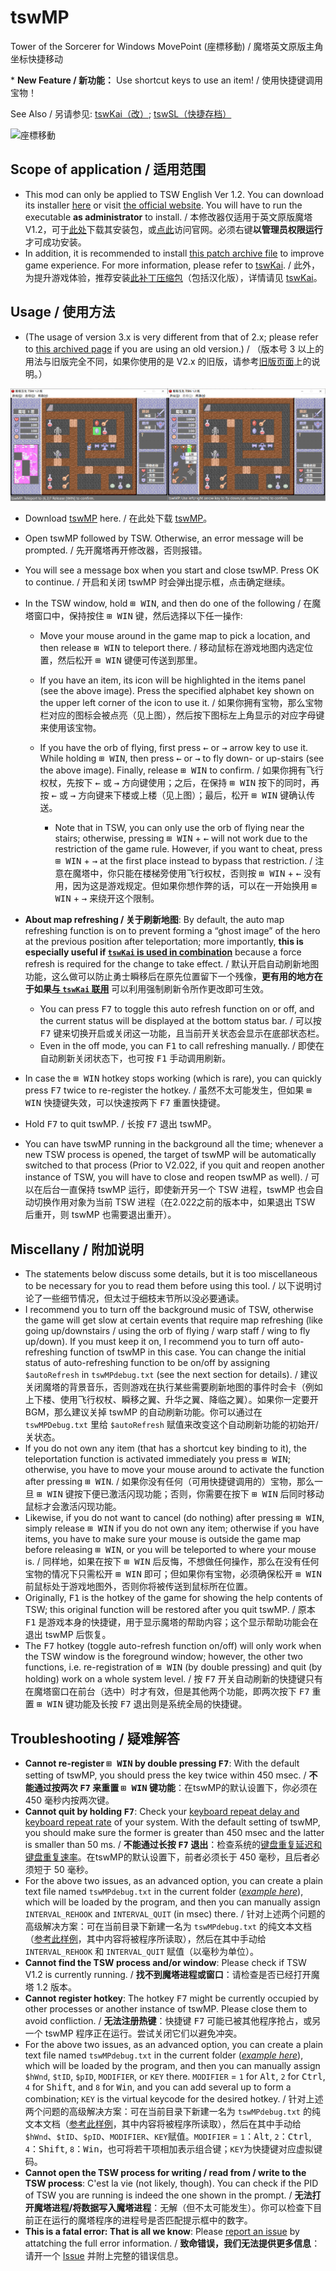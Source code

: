 # tswMP
Tower of the Sorcerer for Windows MovePoint (座標移動) / 魔塔英文原版主角坐标快捷移动

\* **New Feature / 新功能：** Use shortcut keys to use an item! / 使用快捷键调用宝物！

See Also / 另请参见: [tswKai（改）](https://github.com/Z-H-Sun/tswKai); [tswSL（快捷存档）](https://github.com/Z-H-Sun/tswSL)

![座標移動](https://pixiv.cat/21958211.jpg)

## Scope of application / 适用范围
* This mod can only be applied to TSW English Ver 1.2. You can download its installer <ins>[here](https://ftp.vector.co.jp/14/65/3171/tsw12.exe)</ins> or visit [the official website](http://hp.vector.co.jp/authors/VA013374/game/egame0.html). You will have to run the executable **as administrator** to install. / 本修改器仅适用于英文原版魔塔V1.2，可于<ins>[此处](https://ftp.vector.co.jp/14/65/3171/tsw12.exe)</ins>下载其安装包，或[点此](http://hp.vector.co.jp/authors/VA013374/game/egame0.html)访问官网。必须右键**以管理员权限运行**才可成功安装。
* In addition, it is recommended to install <ins>[this patch archive file](https://github.com/Z-H-Sun/tswKai/raw/main/tsw.patch.zip)</ins> to improve game experience. For more information, please refer to [tswKai](https://github.com/Z-H-Sun/tswKai#game-experience-improvement--%E6%8F%90%E5%8D%87%E6%B8%B8%E6%88%8F%E4%BD%93%E9%AA%8C). / 此外，为提升游戏体验，推荐安装<ins>[此补丁压缩包](https://github.com/Z-H-Sun/tswKai/raw/main/tsw.patch.zip)</ins>（包括汉化版），详情请见 [tswKai](https://github.com/Z-H-Sun/tswKai#game-experience-improvement--%E6%8F%90%E5%8D%87%E6%B8%B8%E6%88%8F%E4%BD%93%E9%AA%8C)。

## Usage / 使用方法
* (The usage of version 3.x is very different from that of 2.x; please refer to [this archived page](https://github.com/Z-H-Sun/tswMP/tree/v2.023) if you are using an old version.) / （版本号 3 以上的用法与旧版完全不同，如果你使用的是 V2.x 的旧版，请参考[旧版页面](https://github.com/Z-H-Sun/tswMP/tree/v2.023)上的说明。）

![Preview](/screenshot.png)

* Download <ins>[tswMP](https://github.com/Z-H-Sun/tswMP/releases/latest/download/tswMP.exe)</ins> here. / 在此处下载 <ins>[tswMP](https://github.com/Z-H-Sun/tswMP/releases/latest/download/tswMP.exe)</ins>。
* Open tswMP followed by TSW. Otherwise, an error message will be prompted. / 先开魔塔再开修改器，否则报错。
* You will see a message box when you start and close tswMP. Press OK to continue. / 开启和关闭 tswMP 时会弹出提示框，点击确定继续。
* In the TSW window, hold <kbd>⊞ WIN</kbd>, and then do one of the following / 在魔塔窗口中，保持按住 <kbd>⊞ WIN</kbd> 键，然后选择以下任一操作:

  * Move your mouse around in the game map to pick a location, and then release <kbd>⊞ WIN</kbd> to teleport there. / 移动鼠标在游戏地图内选定位置，然后松开 <kbd>⊞ WIN</kbd> 键便可传送到那里。
  * If you have an item, its icon will be highlighted in the items panel (see the above image). Press the specified alphabet key shown on the upper left corner of the icon to use it. / 如果你拥有宝物，那么宝物栏对应的图标会被点亮（见上图），然后按下图标左上角显示的对应字母键来使用该宝物。
  * If you have the orb of flying, first press <kbd>←</kbd> or <kbd>→</kbd> arrow key to use it. While holding <kbd>⊞ WIN</kbd>, then press <kbd>←</kbd> or <kbd>→</kbd> to fly down- or up-stairs (see the above image). Finally, release <kbd>⊞ WIN</kbd> to confirm. / 如果你拥有飞行权杖，先按下 <kbd>←</kbd> 或 <kbd>→</kbd> 方向键使用；之后，在保持 <kbd>⊞ WIN</kbd> 按下的同时，再按 <kbd>←</kbd> 或 <kbd>→</kbd> 方向键来下楼或上楼（见上图）；最后，松开 <kbd>⊞ WIN</kbd> 键确认传送。

    * Note that in TSW, you can only use the orb of flying near the stairs; otherwise, pressing <kbd>⊞ WIN</kbd> + <kbd>←</kbd> will not work due to the restriction of the game rule. However, if you want to cheat, press <kbd>⊞ WIN</kbd> + <kbd>→</kbd> at the first place instead to bypass that restriction. / 注意在魔塔中，你只能在楼梯旁使用飞行权杖，否则按 <kbd>⊞ WIN</kbd> + <kbd>←</kbd> 没有用，因为这是游戏规定。但如果你想作弊的话，可以在一开始换用 <kbd>⊞ WIN</kbd> + <kbd>→</kbd> 来绕开这个限制。
* <b id="newfeature">About map refreshing / 关于刷新地图</b>: By default, the auto map refreshing function is on to prevent forming a “ghost image” of the hero at the previous position after teleportation; more importantly, **this is especially useful if [`tswKai` is used in combination](https://github.com/Z-H-Sun/tswKai#caution)** because a force refresh is required for the change to take effect. / 默认开启自动刷新地图功能，这么做可以防止勇士瞬移后在原先位置留下一个残像，**更有用的地方在于如果[与 `tswKai` 联用](https://github.com/Z-H-Sun/tswKai#caution)** 可以利用强制刷新令所作更改即可生效。

  * You can press <kbd>F7</kbd> to toggle this auto refresh function on or off, and the current status will be displayed at the bottom status bar. / 可以按 <kbd>F7</kbd> 键来切换开启或关闭这一功能，且当前开关状态会显示在底部状态栏。
  * Even in the off mode, you can <kbd>F1</kbd> to call refreshing manually. / 即使在自动刷新关闭状态下，也可按 <kbd>F1</kbd> 手动调用刷新。
* In case the <kbd>⊞ WIN</kbd> hotkey stops working (which is rare), you can quickly press <kbd>F7</kbd> twice to re-register the hotkey. / 虽然不太可能发生，但如果 <kbd>⊞ WIN</kbd> 快捷键失效，可以快速按两下 <kbd>F7</kbd> 重置快捷键。
* Hold <kbd>F7</kbd> to quit tswMP. / 长按 <kbd>F7</kbd> 退出 tswMP。
* You can have tswMP running in the background all the time; whenever a new TSW process is opened, the target of tswMP will be automatically switched to that process (Prior to V2.022, if you quit and reopen another instance of TSW, you will have to close and reopen tswMP as well). / 可以在后台一直保持 tswMP 运行，即使新开另一个 TSW 进程，tswMP 也会自动切换作用对象为当前 TSW 进程（在2.022之前的版本中，如果退出 TSW 后重开，则 tswMP 也需要退出重开）。

## Miscellany / 附加说明
* The statements below discuss some details, but it is too miscellaneous to be necessary for you to read them before using this tool. / 以下说明讨论了一些细节情况，但太过于细枝末节所以没必要通读。
* I recommend you to turn off the background music of TSW, otherwise the game will get slow at certain events that require map refreshing (like going up/downstairs / using the orb of flying / warp staff / wing to fly up/down). If you must keep it on, I recommend you to turn off auto-refreshing function of tswMP in this case. You can change the initial status of auto-refreshing function to be on/off by assigning `$autoRefresh` in `tswMPdebug.txt` (see the next section for details). / 建议关闭魔塔的背景音乐，否则游戏在执行某些需要刷新地图的事件时会卡（例如上下楼、使用飞行权杖、瞬移之翼、升华之翼、降临之翼）。如果你一定要开 BGM，那么建议关掉 tswMP 的自动刷新功能。你可以通过在 `tswMPDebug.txt` 里给 `$autoRefresh` 赋值来改变这个自动刷新功能的初始开/关状态。
* If you do not own any item (that has a shortcut key binding to it), the teleportation function is activated immediately you press <kbd>⊞ WIN</kbd>; otherwise, you have to move your mouse around to activate the function after pressing <kbd>⊞ WIN</kbd>. / 如果你没有任何（可用快捷键调用的）宝物，那么一旦 <kbd>⊞ WIN</kbd> 键按下便已激活闪现功能；否则，你需要在按下 <kbd>⊞ WIN</kbd> 后同时移动鼠标才会激活闪现功能。
* Likewise, if you do not want to cancel (do nothing) after pressing <kbd>⊞ WIN</kbd>, simply release <kbd>⊞ WIN</kbd> if you do not own any item; otherwise if you have items, you have to make sure your mouse is outside the game map before releasing <kbd>⊞ WIN</kbd>, or you will be teleported to where your mouse is. / 同样地，如果在按下 <kbd>⊞ WIN</kbd> 后反悔，不想做任何操作，那么在没有任何宝物的情况下只需松开 <kbd>⊞ WIN</kbd> 即可；但如果你有宝物，必须确保松开 <kbd>⊞ WIN</kbd> 前鼠标处于游戏地图外，否则你将被传送到鼠标所在位置。
* Originally, <kbd>F1</kbd> is the hotkey of the game for showing the help contents of TSW; this original function will be restored after you quit tswMP. / 原本 <kbd>F1</kbd> 是游戏本身的快捷键，用于显示魔塔的帮助内容；这个显示帮助功能会在退出 tswMP 后恢复。
* The <kbd>F7</kbd> hotkey (toggle auto-refresh function on/off) will only work when the TSW window is the foreground window; however, the other two functions, i.e. re-registration of <kbd>⊞ WIN</kbd> (by double pressing) and quit (by holding) work on a whole system level. / 按 <kbd>F7</kbd> 开关自动刷新的快捷键只有在魔塔窗口在前台（选中）时才有效，但是其他两个功能，即两次按下 <kbd>F7</kbd> 重置 <kbd>⊞ WIN</kbd> 键功能及长按 <kbd>F7</kbd> 退出则是系统全局的快捷键。

## Troubleshooting / 疑难解答
* **Cannot re-register <kbd>⊞ WIN</kbd> by double pressing <kbd>F7</kbd>**:  With the default setting of tswMP, you should press the key twice within 450 msec. / **不能通过按两次 <kbd>F7</kbd> 来重置 <kbd>⊞ WIN</kbd> 键功能**：在tswMP的默认设置下，你必须在 450 毫秒内按两次键。
* **Cannot quit by holding <kbd>F7</kbd>**: Check your [keyboard repeat delay and keyboard repeat rate](https://thegeekpage.com/change-keyboard-repeat-rate-repeat-delay-windows-10/) of your system. With the default setting of tswMP, you should make sure the former is greater than 450 msec and the latter is smaller than 50 ms. / **不能通过长按 <kbd>F7</kbd> 退出**：检查系统的[键盘重复延迟和键盘重复速率](https://thegeekpage.com/change-keyboard-repeat-rate-repeat-delay-windows-10/)。在tswMP的默认设置下，前者必须长于 450 毫秒，且后者必须短于 50 毫秒。
* For the above two issues, as an advanced option, you can create a plain text file named `tswMPdebug.txt` in the current folder (*[example here](/tswMPdebug.txt)*), which will be loaded by the program, and then you can manually assign `INTERVAL_REHOOK` and `INTERVAL_QUIT` (in msec) there. / 针对上述两个问题的高级解决方案：可在当前目录下新建一名为 `tswMPdebug.txt` 的纯文本文档（[参考此样例](/tswMPdebug.txt)，其中内容将被程序所读取），然后在其中手动给 `INTERVAL_REHOOK` 和 `INTERVAL_QUIT` 赋值（以毫秒为单位）。
* **Cannot find the TSW process and/or window**: Please check if TSW V1.2 is currently running. / **找不到魔塔进程或窗口**：请检查是否已经打开魔塔 1.2 版本。
* **Cannot register hotkey**: The hotkey <kbd>F7</kbd> might be currently occupied by other processes or another instance of tswMP. Please close them to avoid confliction. / **无法注册热键**：快捷键 <kbd>F7</kbd> 可能已被其他程序抢占，或另一个 tswMP 程序正在运行。尝试关闭它们以避免冲突。
* For the above two issues, as an advanced option, you can create a plain text file named `tswMPdebug.txt` in the current folder (*[example here](/tswMPdebug.txt)*), which will be loaded by the program, and then you can manually assign `$hWnd`, `$tID`, `$pID`, `MODIFIER`, or `KEY` there. `MODIFIER` = `1` for <kbd>Alt</kbd>, `2` for <kbd>Ctrl</kbd>, `4` for <kbd>Shift</kbd>, and `8` for <kbd>Win</kbd>, and you can add several up to form a combination; `KEY` is the virtual keycode for the desired hotkey. / 针对上述两个问题的高级解决方案：可在当前目录下新建一名为 `tswMPdebug.txt` 的纯文本文档（[参考此样例](/tswMPdebug.txt)，其中内容将被程序所读取），然后在其中手动给`$hWnd`、`$tID`、`$pID`、`MODIFIER`、`KEY`赋值。`MODIFIER` = `1`：<kbd>Alt</kbd>, `2`：<kbd>Ctrl</kbd>, `4`：<kbd>Shift</kbd>, `8`：<kbd>Win</kbd>，也可将若干项相加表示组合键；`KEY`为快捷键对应虚拟键码。
* **Cannot open the TSW process for writing / read from / write to the TSW process**: C'est la vie (not likely, though). You can check if the PID of TSW you are running is indeed the one shown in the prompt. / **无法打开魔塔进程/将数据写入魔塔进程**：无解（但不太可能发生）。你可以检查下目前正在运行的魔塔程序的进程号是否匹配提示框中的数字。
* **This is a fatal error: That is all we know**: Please [report an issue](https://github.com/Z-H-Sun/tswMP/issues/new/choose) by attatching the full error information. / **致命错误，我们无法提供更多信息**：请开一个 [Issue](https://github.com/Z-H-Sun/tswMP/issues/new/choose) 并附上完整的错误信息。
